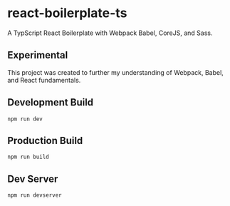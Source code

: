 
# react-boilerplate-ts

A TypScript React Boilerplate with Webpack Babel, CoreJS, and Sass.

## Experimental
This project was created to further my understanding of Webpack, Babel, and React fundamentals.



## Development Build

``
npm run dev
``

## Production Build

``
npm run build
``

## Dev Server

``
npm run devserver
``

